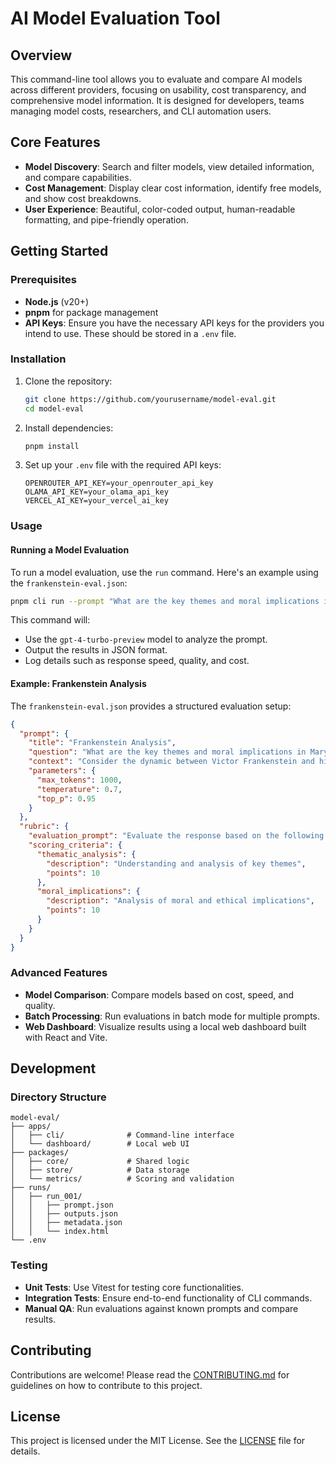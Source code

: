 # AI Model Evaluation Tool

## Overview

This command-line tool allows you to evaluate and compare AI models across different providers, focusing on usability, cost transparency, and comprehensive model information. It is designed for developers, teams managing model costs, researchers, and CLI automation users.

## Core Features

- **Model Discovery**: Search and filter models, view detailed information, and compare capabilities.
- **Cost Management**: Display clear cost information, identify free models, and show cost breakdowns.
- **User Experience**: Beautiful, color-coded output, human-readable formatting, and pipe-friendly operation.

## Getting Started

### Prerequisites

- **Node.js** (v20+)
- **pnpm** for package management
- **API Keys**: Ensure you have the necessary API keys for the providers you intend to use. These should be stored in a `.env` file.

### Installation

1. Clone the repository:
   ```bash
   git clone https://github.com/yourusername/model-eval.git
   cd model-eval
   ```

2. Install dependencies:
   ```bash
   pnpm install
   ```

3. Set up your `.env` file with the required API keys:
   ```plaintext
   OPENROUTER_API_KEY=your_openrouter_api_key
   OLAMA_API_KEY=your_olama_api_key
   VERCEL_AI_KEY=your_vercel_ai_key
   ```

### Usage

#### Running a Model Evaluation

To run a model evaluation, use the `run` command. Here's an example using the `frankenstein-eval.json`:

```bash
pnpm cli run --prompt "What are the key themes and moral implications in Mary Shelley's Frankenstein regarding the relationship between creator and creation?" --model gpt-4-turbo-preview --format json
```

This command will:

- Use the `gpt-4-turbo-preview` model to analyze the prompt.
- Output the results in JSON format.
- Log details such as response speed, quality, and cost.

#### Example: Frankenstein Analysis

The `frankenstein-eval.json` provides a structured evaluation setup:

```json
{
  "prompt": {
    "title": "Frankenstein Analysis",
    "question": "What are the key themes and moral implications in Mary Shelley's Frankenstein regarding the relationship between creator and creation?",
    "context": "Consider the dynamic between Victor Frankenstein and his creation, focusing on themes of responsibility, ambition, and the consequences of scientific advancement without ethical consideration.",
    "parameters": {
      "max_tokens": 1000,
      "temperature": 0.7,
      "top_p": 0.95
    }
  },
  "rubric": {
    "evaluation_prompt": "Evaluate the response based on the following criteria, considering depth of analysis, textual evidence, and clarity of reasoning.",
    "scoring_criteria": {
      "thematic_analysis": {
        "description": "Understanding and analysis of key themes",
        "points": 10
      },
      "moral_implications": {
        "description": "Analysis of moral and ethical implications",
        "points": 10
      }
    }
  }
}
```

### Advanced Features

- **Model Comparison**: Compare models based on cost, speed, and quality.
- **Batch Processing**: Run evaluations in batch mode for multiple prompts.
- **Web Dashboard**: Visualize results using a local web dashboard built with React and Vite.

## Development

### Directory Structure

```
model-eval/
├── apps/
│   ├── cli/              # Command-line interface
│   └── dashboard/        # Local web UI
├── packages/
│   ├── core/             # Shared logic
│   ├── store/            # Data storage
│   └── metrics/          # Scoring and validation
├── runs/
│   ├── run_001/
│   │   ├── prompt.json
│   │   ├── outputs.json
│   │   ├── metadata.json
│   │   └── index.html
└── .env
```

### Testing

- **Unit Tests**: Use Vitest for testing core functionalities.
- **Integration Tests**: Ensure end-to-end functionality of CLI commands.
- **Manual QA**: Run evaluations against known prompts and compare results.

## Contributing

Contributions are welcome! Please read the [CONTRIBUTING.md](CONTRIBUTING.md) for guidelines on how to contribute to this project.

## License

This project is licensed under the MIT License. See the [LICENSE](LICENSE) file for details. 